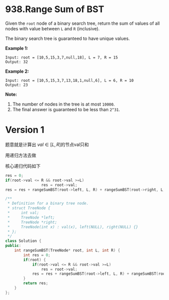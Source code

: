 # 938.Range Sum of BST

Given the `root` node of a binary search tree, return the sum of values of all nodes with value between `L` and `R` (inclusive).

The binary search tree is guaranteed to have unique values.

 

**Example 1:**

```
Input: root = [10,5,15,3,7,null,18], L = 7, R = 15
Output: 32
```

**Example 2:**

```
Input: root = [10,5,15,3,7,13,18,1,null,6], L = 6, R = 10
Output: 23
```

 

**Note:**

1. The number of nodes in the tree is at most `10000`.
2. The final answer is guaranteed to be less than `2^31`.



# Version 1

题意就是计算出 $val\in [L,R]$的节点val只和

用递归方法去做

核心递归代码如下

```cpp
res = 0;
if(root->val <= R && root->val >=L)
                res = root->val;
res = res + rangeSumBST(root->left, L, R) + rangeSumBST(root->right, L, R);
```



```cpp
/**
 * Definition for a binary tree node.
 * struct TreeNode {
 *     int val;
 *     TreeNode *left;
 *     TreeNode *right;
 *     TreeNode(int x) : val(x), left(NULL), right(NULL) {}
 * };
 */
class Solution {
public:
    int rangeSumBST(TreeNode* root, int L, int R) {
        int res = 0;
        if(root) {
            if(root->val <= R && root->val >=L)
                res = root->val;
            res = res + rangeSumBST(root->left, L, R) + rangeSumBST(root->right, L, R);
        }
        return res;
    }
};
```

